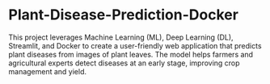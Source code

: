 # Plant-Disease-Prediction-Docker
This project leverages Machine Learning (ML), Deep Learning (DL), Streamlit, and Docker to create a user-friendly web application that predicts plant diseases from images of plant leaves. The model helps farmers and agricultural experts detect diseases at an early stage, improving crop management and yield.
